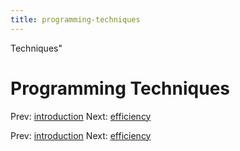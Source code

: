 ```yaml
---
title: programming-techniques
---
```


Techniques"

# Programming Techniques

Prev: [introduction](introduction.md) Next:
[efficiency](efficiency.md)

Prev: [introduction](introduction.md) Next:
[efficiency](efficiency.md)
